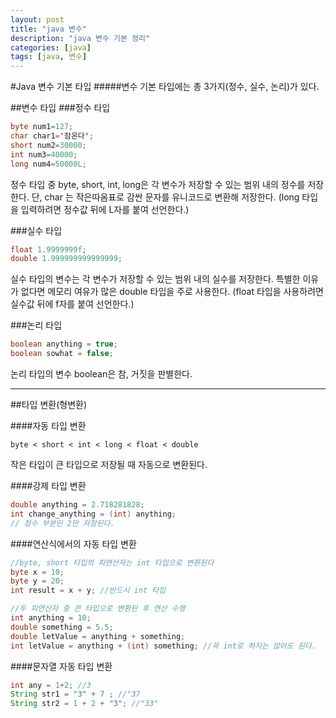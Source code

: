 ```yaml
---
layout: post
title: "java 변수"
description: "java 변수 기본 정리"
categories: [java]
tags: [java, 변수]
---
```


#Java 변수 기본 타입
#####변수 기본 타입에는 총 3가지(정수, 실수, 논리)가 있다.

##변수 타입
###정수 타입
```java
byte num1=127;
char char1='잠온다';
short num2=30000;
int num3=40000;
long num4=50000L;
```
정수 타입 중 byte, short, int, long은 각 변수가 저장할 수 있는 범위 내의 정수를 저장한다.
단, char 는 작은따옴표로 감싼 문자를 유니코드로 변환해 저장한다.
(long 타입을 입력하려면 정수값 뒤에 L자를 붙여 선언한다.)


###실수 타입
```java
float 1.9999999f;
double 1.999999999999999;
```
실수 타입의 변수는 각 변수가 저장할 수 있는 범위 내의 실수를 저장한다.
특별한 이유가 없다면 메모리 여유가 많은 double 타입을 주로 사용한다. 
(float 타입을 사용하려면 실수값 뒤에 f자를 붙여 선언한다.)


###논리 타입
```java
boolean anything = true;
boolean sowhat = false;
```
논리 타입의 변수 boolean은 참, 거짓을 판별한다. 


***


##타입 변환(형변환)

####자동 타입 변환
```
byte < short < int < long < float < double
```
작은 타입이 큰 타입으로 저장될 때 자동으로 변환된다.

####강제 타입 변환
```java
double anything = 2.718281828;
int change_anything = (int) anything; 
// 정수 부분인 2만 저장된다.
```

####연산식에서의 자동 타입 변환
```java
//byte, short 타입의 피연산자는 int 타입으로 변환된다
byte x = 10;
byte y = 20;
int result = x + y; //반드시 int 타입

//두 피연산자 중 큰 타입으로 변환된 후 연산 수행
int anything = 10;
double something = 5.5;
double letValue = anything + something;
int letValue = anything + (int) something; //꼭 int로 하지는 않아도 된다.
```

####문자열 자동 타입 변환
```java
int any = 1+2; //3
String str1 = "3" + 7 ; //"37
String str2 = 1 + 2 + "3"; //"33"
```